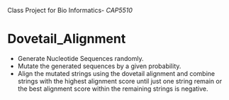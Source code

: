 Class Project for Bio Informatics- *CAP5510*

# Dovetail_Alignment
* Generate Nucleotide Sequences randomly.
* Mutate the generated sequences by a given probability.
* Align the mutated strings using the dovetail alignment and combine strings
with the highest alignment score until just one string remain or the best alignment
score within the remaining strings is negative.
